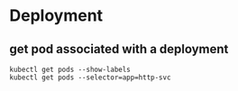 # Deployment

## get pod associated with a deployment
```
kubectl get pods --show-labels
kubectl get pods --selector=app=http-svc
```
